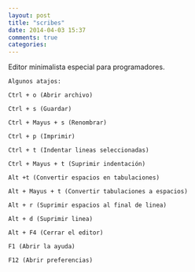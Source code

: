```yaml
---
layout: post
title: "scribes"
date: 2014-04-03 15:37
comments: true
categories: 
---
```

Editor minimalista especial para programadores.

	Algunos atajos:

	Ctrl + o (Abrir archivo)

	Ctrl + s (Guardar)

	Ctrl + Mayus + s (Renombrar)

	Ctrl + p (Imprimir)

	Ctrl + t (Indentar lineas seleccionadas)

	Ctrl + Mayus + t (Suprimir indentación)

	Alt +t (Convertir espacios en tabulaciones)

	Alt + Mayus + t (Convertir tabulaciones a espacios)

	Alt + r (Suprimir espacios al final de linea)

	Alt + d (Suprimir linea)

	Alt + F4 (Cerrar el editor)

	F1 (Abrir la ayuda)

	F12 (Abrir preferencias)

